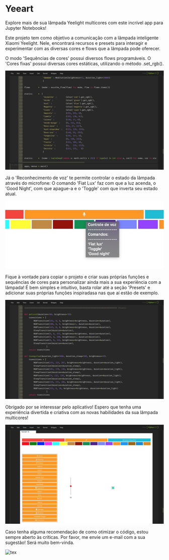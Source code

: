 # Yeeart
 Explore mais de sua lâmpada Yeelight multicores com este incrível app para Jupyter Notebooks!
 
 
Este projeto tem como objetivo a comunicação com a lâmpada inteligente Xiaomi Yeelight. Nele, encontrará recursos e presets para interagir e experimentar com as diversas cores e flows que a lâmpada pode oferecer. 


O modo 'Sequências de cores' possui diversos flows programáveis.
O 'Cores fixas' possui diversas cores estáticas, utilizando o método .set_rgb().

![tex](https://github.com/Matheusmno/Yeeart/blob/master/images/static.jpg?raw=true)

Já o 'Reconhecimento de voz' te permite controlar o estado da lâmpada através do microfone:
O comando 'Fiat Lux' faz com que a luz acenda, o 'Good Night', com que apague-a e o 'Toggle' com que inverta seu estado atual.

![tex](https://github.com/Matheusmno/Yeeart/blob/master/images/voz.jpg?raw=true)


Fique à vontade para copiar o projeto e criar suas próprias funções e sequências de cores para personalizar ainda mais a sua experiência com a lâmpada! É bem simples e intuitivo, basta rolar até a seção 'Presets' e adicionar suas próprias funções inspiradasa nas que aí estão de exemplo. 

![tex](https://github.com/Matheusmno/Yeeart/blob/master/images/presets.jpg?raw=true)


Obrigado por se interessar pelo aplicativo! Espero que tenha uma experiência divertida e criativa com as novas habilidades da sua lâmpada multicores!


![tex](https://github.com/Matheusmno/Yeeart/blob/master/images/menu.jpg?raw=true)


Caso tenha alguma recomendação de como otimizar o código, estou sempre aberto às críticas. Por favor, me envie um e-mail com a sua sugestão! Será muito bem-vinda.

![tex](https://github.com/Matheusmno/Yeeart/blob/master/images/Maggie.1.JPG?raw=true)
